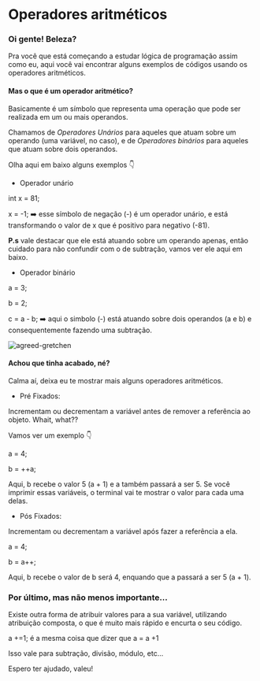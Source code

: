 # Operadores aritméticos

### Oi gente! Beleza?

Pra você que está começando a estudar lógica de programação assim como eu, aqui você vai encontrar alguns exemplos de códigos usando os operadores aritméticos. 

#### Mas o que é um operador aritmético?

Basicamente é um símbolo que representa uma operação que pode ser realizada em um ou mais operandos. 

Chamamos de *Operadores Unários* para aqueles que atuam sobre um operando (uma variável, no caso), e de *Operadores binários* para aqueles que atuam sobre dois operandos. 

Olha aqui em baixo alguns exemplos :point_down:

- Operador unário

int x = 81;

x = -1; :arrow_right: esse símbolo de negação (-) é um operador unário, e está transformando o valor de x que é positivo para negativo (-81).

**P.s** vale destacar que ele está atuando sobre um operando apenas, então cuidado para não confundir com o de subtração, vamos ver ele aqui em baixo. 

- Operador binário

a = 3;

b = 2;

c = a - b; :arrow_right: aqui o simbolo (-) está atuando sobre dois operandos (a e b) e consequentemente fazendo uma subtração. 



![agreed-gretchen](/Users/mariafernandafachini/Documents/Projetos/agreed-gretchen.gif)



#### Achou que tinha acabado, né?

Calma aí, deixa eu te mostrar mais alguns operadores aritméticos. 

- Pré Fixados:

Incrementam ou decrementam a variável antes de remover a referência ao objeto. Whait, what??

Vamos ver um exemplo :point_down:

a = 4;

b = ++a;

Aqui, b recebe o valor 5 (a + 1) e a também passará a ser 5. Se você imprimir essas variáveis, o terminal vai te mostrar o valor para cada uma delas. 



- Pós Fixados:

Incrementam ou decrementam a variável após fazer a referência a ela. 

a = 4;

b = a++;

Aqui, b recebe o valor de b será 4, enquando que a passará a ser 5 (a + 1). 



### Por último, mas não menos importante...

Existe outra forma de atribuir valores para a sua variável, utilizando atribuição composta, o que é muito mais rápido e encurta o seu código. 

a +=1; é a mesma coisa que dizer que a = a +1

Isso vale para subtração, divisão, módulo, etc...



Espero ter ajudado, valeu! 
